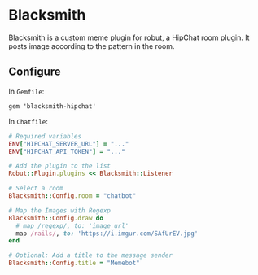 # Blacksmith

Blacksmith is a custom meme plugin for [robut](https://github.com/justinweiss/robut), a HipChat room plugin. It posts image according to the pattern in the room.

## Configure

In `Gemfile`:

```
gem 'blacksmith-hipchat'
```

In `Chatfile`:

```ruby
# Required variables
ENV["HIPCHAT_SERVER_URL"] = "..."
ENV["HIPCHAT_API_TOKEN"] = "..."

# Add the plugin to the list
Robut::Plugin.plugins << Blacksmith::Listener

# Select a room
Blacksmith::Config.room = "chatbot"

# Map the Images with Regexp
Blacksmith::Config.draw do
  # map /regexp/, to: 'image_url'
  map /rails/, to: 'https://i.imgur.com/SAfUrEV.jpg'
end

# Optional: Add a title to the message sender
Blacksmith::Config.title = "Memebot"
```